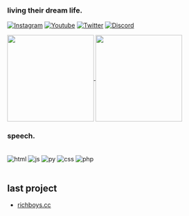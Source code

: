 ### living their dream life.

[![Instagram](https://img.shields.io/badge/Instagram-E4405F?style=for-the-badge&logo=instagram&logoColor=white)](https://www.instagram.com/youm1nd/)
[![Youtube](https://img.shields.io/badge/YouTube-FF0000?style=for-the-badge&logo=youtube&logoColor=white)](https://www.youtube.com/@invejam)
[![Twitter](https://img.shields.io/badge/Twitter-1DA1F2?style=for-the-badge&logo=twitter&logoColor=white)](https://twitter.com/frxzem)
[![Discord](https://img.shields.io/badge/Discord-7289DA?style=for-the-badge&logo=discord&logoColor=white)](https://discord.gg/richboys)

<a href="https://github.com/anuraghazra/github-readme-stats">
  <img height=200 align="center" src="https://github-readme-stats.vercel.app/api?username=xkzt&icons=true&theme=transparent" />
</a>
<a href="https://github.com/anuraghazra/convoychat">
  <img height=200 align="center" src="https://github-readme-stats.vercel.app/api/top-langs?username=maiorscammer&icons=true&theme=transparent" />
</a> 

### speech.

<div style="display: inline_block"><br/>
   <img align="center" alt="html" src="https://img.shields.io/badge/HTML-239120?style=for-the-badge&logo=html5&logoColor=white" />
     <img align="center" alt="js" src="https://img.shields.io/badge/JavaScript-F7DF1E?style=for-the-badge&logo=javascript&logoColor=black" />
       <img align="center" alt="py" src="https://img.shields.io/badge/Python-3776AB?style=for-the-badge&logo=python&logoColor=white" />
         <img align="center" alt="css" src="https://img.shields.io/badge/CSS-239120?&style=for-the-badge&logo=css3&logoColor=white" />
         <img align="center" alt="php" src="https://img.shields.io/badge/PHP-777BB4?style=for-the-badge&logo=php&logoColor=white" />
</div><br/>

## last project

- [richboys.cc](https://richboys.cc/)
